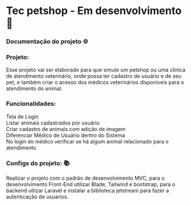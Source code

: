 # Tec petshop - Em desenvolvimento 🚧
### Documentação do projeto ⚙
### Projeto:
Esse projeto vai ser elaborado para que simule um petshop ou uma clínica de atendimento veterinário, onde possa ter cadastro de usuário e de seu pet, e também criar o acesso dos médicos veterinários disponíveis para o atendimento do animal.
### Funcionalidades:
Tela de Login <br />
Listar animais cadastrados por usuário <br />
Criar cadastro de animais com adição de imagem <br />
Diferenciar Médico de Usuário dentro do Sistema <br />
No login do médico verificar se há algum animal relacionado para o atendimento <br />
### Configs do projeto: 📚
Realizar o projeto com o padrão de desenvolvimento MVC, para o desenvolvimento Front-End utilizar Blade, Tailwind e bootstrap, para o backend utlizar Laravel e instalar a biblioteca jetstream para fazer a autenticação de usuarios.



